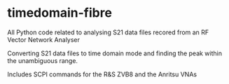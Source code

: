 # timedomain-fibre
All Python code related to analysing S21 data files recored from an RF Vector Network Analyser

Converting S21 data files to time domain mode and finding the peak within the unambiguous range.

Includes SCPI commands for the R&S ZVB8 and the Anritsu VNAs
